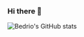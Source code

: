 ### Hi there 👋

![Bedrio's GitHub stats](https://github-readme-stats.vercel.app/api?username=bedrio&theme=vue-dark&show_icons=true&count_private=true)

<!--
**bedrio/bedrio** is a ✨ _special_ ✨ repository because its `README.md` (this file) appears on your GitHub profile.

Here are some ideas to get you started:

- 🔭 I’m currently working on ...
- 🌱 I’m currently learning ...
- 👯 I’m looking to collaborate on ...
- 🤔 I’m looking for help with ...
- 💬 Ask me about ...
- 📫 How to reach me: ...
- 😄 Pronouns: ...
- ⚡ Fun fact: ...
-->
